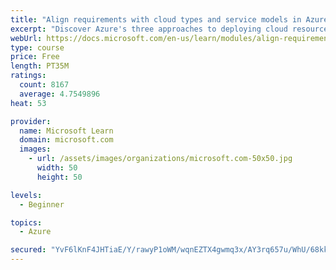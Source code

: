 ```yaml
---
title: "Align requirements with cloud types and service models in Azure"
excerpt: "Discover Azure's three approaches to deploying cloud resources -- public, private, and hybrid -- and learn the difference each makes in your Azure services."
webUrl: https://docs.microsoft.com/en-us/learn/modules/align-requirements-in-azure/
type: course
price: Free
length: PT35M
ratings:
  count: 8167
  average: 4.7549896
heat: 53

provider:
  name: Microsoft Learn
  domain: microsoft.com
  images:
    - url: /assets/images/organizations/microsoft.com-50x50.jpg
      width: 50
      height: 50

levels:
  - Beginner

topics:
  - Azure

secured: "YvF6lKnF4JHTiaE/Y/rawyP1oWM/wqnEZTX4gwmq3x/AY3rq657u/WhU/68kkCdDkRDOYZNyJbfAni993Ik1+fr85JDTI52nFtyU6hkcUheurZBsPiCqz/Z3+bNoB+8AR6QiSQ5gK2P5NMkVYY2Nv6yt8nwLlSPPtpqquQpghYeYJIIoBCN9yaiMPyI1IdUIr/aSMoGHWG2qeBMkdcdJc9/g6CPFM8NMNKm3q14U5nkSRZNjyDBURSkVFC2P6Xu6HN+i+XitjpCk7sjz3GeeJ5Sp52opxV/pLP8l2OAqioloya/2YO79eryN/ef5kKzM3KbHO/zgiwPAFW4hyr4Tutw2GUWvmD+OdIEEIdGCNS6FNDb4W5dgWNbOqb9KqWFij1r2vJ7dDNuLA5ZRcUhZcyt4AbSFGt9C3E3cYkgQQ/Q=;3SmGsr/m32R1ySb5ocMbvQ=="
---
```


